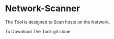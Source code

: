# Network-Scanner
The Tool is designed to Scan hosts on the Network.

To Download The Tool:
git clone 
